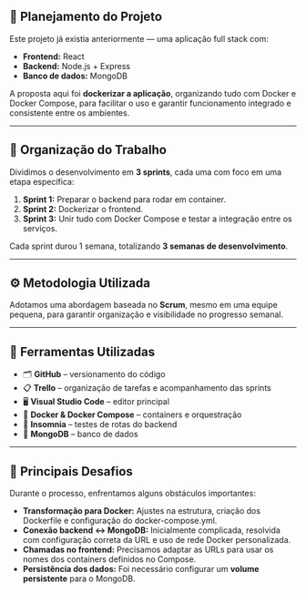 
## 📝 Planejamento do Projeto

Este projeto já existia anteriormente — uma aplicação full stack com:

- **Frontend:** React  
- **Backend:** Node.js + Express  
- **Banco de dados:** MongoDB  

A proposta aqui foi **dockerizar a aplicação**, organizando tudo com Docker e Docker Compose, para facilitar o uso e garantir funcionamento integrado e consistente entre os ambientes.

---

## 🔄 Organização do Trabalho

Dividimos o desenvolvimento em **3 sprints**, cada uma com foco em uma etapa específica:

1. **Sprint 1:** Preparar o backend para rodar em container.  
2. **Sprint 2:** Dockerizar o frontend.  
3. **Sprint 3:** Unir tudo com Docker Compose e testar a integração entre os serviços.

Cada sprint durou 1 semana, totalizando **3 semanas de desenvolvimento**.

---

## ⚙️ Metodologia Utilizada

Adotamos uma abordagem baseada no **Scrum**, mesmo em uma equipe pequena, para garantir organização e visibilidade no progresso semanal.

---

## 🧰 Ferramentas Utilizadas

- 🗂️ **GitHub** – versionamento do código  
- 📋 **Trello** – organização de tarefas e acompanhamento das sprints  
- 🖥️ **Visual Studio Code** – editor principal  
- 🐳 **Docker & Docker Compose** – containers e orquestração  
- 📮 **Insomnia** – testes de rotas do backend  
- 🍃 **MongoDB** – banco de dados

---

## 🚧 Principais Desafios

Durante o processo, enfrentamos alguns obstáculos importantes:

- **Transformação para Docker:** Ajustes na estrutura, criação dos Dockerfile e configuração do docker-compose.yml.
- **Conexão backend <-> MongoDB:** Inicialmente complicada, resolvida com configuração correta da URL e uso de rede Docker personalizada.
- **Chamadas no frontend:** Precisamos adaptar as URLs para usar os nomes dos containers definidos no Compose.
- **Persistência dos dados:** Foi necessário configurar um **volume persistente** para o MongoDB.
